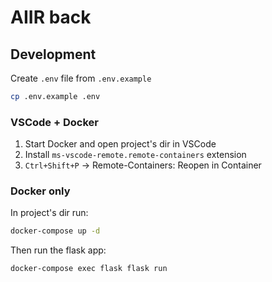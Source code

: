 # AIIR back
## Development
Create `.env` file from `.env.example`
```bash
cp .env.example .env
```
### VSCode + Docker
1. Start Docker and open project's dir in VSCode
2. Install `ms-vscode-remote.remote-containers` extension
3. `Ctrl+Shift+P` -> Remote-Containers: Reopen in Container

### Docker only
In project's dir run:
```bash
docker-compose up -d
```
Then run the flask app:
```bash
docker-compose exec flask flask run
```

